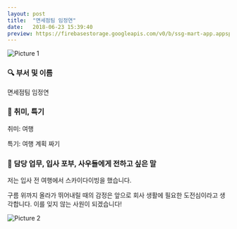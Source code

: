 ```yaml
---
layout: post
title:  "면세점팀 임정연"
date:   2018-06-23 15:39:40
preview: https://firebasestorage.googleapis.com/v0/b/ssg-mart-app.appspot.com/o/%EB%8F%99%EA%B8%B0%EC%82%AC%EC%A7%84%2F191924.jpg?alt=media&token=7bf585ef-38d9-4b32-ba67-139486aec157
---
```


![Picture 1](https://firebasestorage.googleapis.com/v0/b/ssg-mart-app.appspot.com/o/%EC%85%80%EC%B9%B4%2F%EC%A0%95%EC%97%B01.jpg?alt=media&token=3c2e17e0-2611-4f07-b7dd-c0d0d9038f56)


### 🔍 **부서 및 이름**
    
   면세점팀 임정연

### 🔔 **취미, 특기**

   취미: 여행
    
   특기: 여행 계획 짜기

### 🔔 **담당 업무, 입사 포부, 사우들에게 전하고 싶은 말**
 
  저는 입사 전 여행에서 스카이다이빙을 했습니다.
 
  구름 위까지 올라가 뛰어내릴 때의 감정은 앞으로 회사 생활에 필요한 도전심이라고 생각합니다. 이를 잊지 않는 사원이 되겠습니다!
  
![Picture 2](https://firebasestorage.googleapis.com/v0/b/ssg-mart-app.appspot.com/o/%EC%85%80%EC%B9%B4%2F%EC%A0%95%EC%97%B02.jpg?alt=media&token=a0bf17ad-d04a-487b-883f-db91a29c8973)